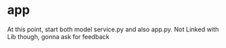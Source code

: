 # app
At this point, start both model service.py and also app.py.
Not Linked with Lib though, gonna ask for feedback